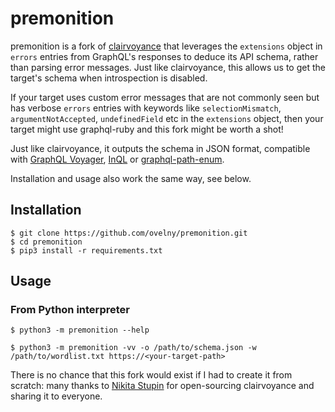 # premonition

premonition is a fork of [clairvoyance](https://github.com/nikitastupin/clairvoyance) that leverages the `extensions` object in `errors` entries from GraphQL's responses to deduce its API schema, rather than parsing error messages. Just like clairvoyance, this allows us to get the target's schema when introspection is disabled.

If your target uses custom error messages that are not commonly seen but has verbose `errors` entries with keywords like `selectionMismatch`, `argumentNotAccepted`, `undefinedField` etc in the `extensions` object, then your target might use graphql-ruby and this fork might be worth a shot!

Just like clairvoyance, it outputs the schema in JSON format, compatible with [GraphQL Voyager](https://github.com/APIs-guru/graphql-voyager), [InQL](https://github.com/doyensec/inql) or [graphql-path-enum](https://gitlab.com/dee-see/graphql-path-enum).

Installation and usage also work the same way, see below.

## Installation

```
$ git clone https://github.com/ovelny/premonition.git
$ cd premonition
$ pip3 install -r requirements.txt
```

## Usage

### From Python interpreter

```
$ python3 -m premonition --help
```

```
$ python3 -m premonition -vv -o /path/to/schema.json -w /path/to/wordlist.txt https://<your-target-path>
```

There is no chance that this fork would exist if I had to create it from scratch: many thanks to [Nikita Stupin](https://github.com/nikitastupin) for open-sourcing clairvoyance and sharing it to everyone.
